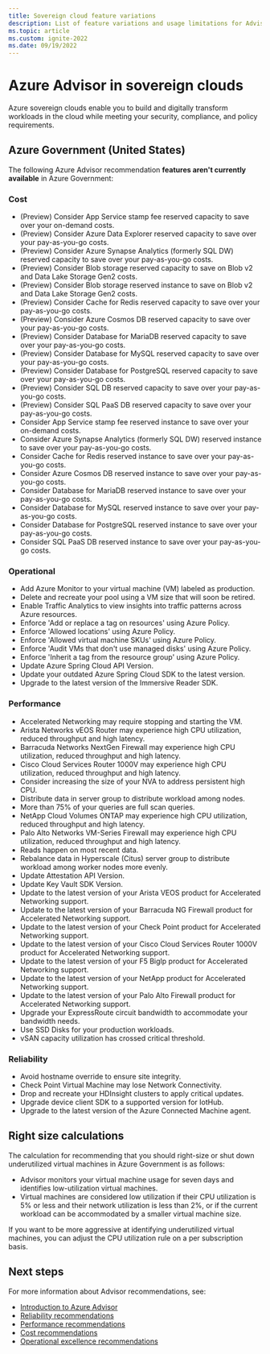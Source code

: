 ```yaml
---
title: Sovereign cloud feature variations
description: List of feature variations and usage limitations for Advisor in sovereign clouds.
ms.topic: article
ms.custom: ignite-2022
ms.date: 09/19/2022
---
```


# Azure Advisor in sovereign clouds

Azure sovereign clouds enable you to build and digitally transform workloads in the cloud while meeting your security, compliance, and policy requirements.

## Azure Government (United States)

The following Azure Advisor recommendation **features aren't currently available** in Azure Government:

### Cost

- (Preview) Consider App Service stamp fee reserved capacity to save over your on-demand costs.
- (Preview) Consider Azure Data Explorer reserved capacity to save over your pay-as-you-go costs.
- (Preview) Consider Azure Synapse Analytics (formerly SQL DW) reserved capacity to save over your pay-as-you-go costs.
- (Preview) Consider Blob storage reserved capacity to save on Blob v2 and Data Lake Storage Gen2 costs.
- (Preview) Consider Blob storage reserved instance to save on Blob v2 and Data Lake Storage Gen2 costs.
- (Preview) Consider Cache for Redis reserved capacity to save over your pay-as-you-go costs.
- (Preview) Consider Azure Cosmos DB reserved capacity to save over your pay-as-you-go costs.
- (Preview) Consider Database for MariaDB reserved capacity to save over your pay-as-you-go costs.
- (Preview) Consider Database for MySQL reserved capacity to save over your pay-as-you-go costs.
- (Preview) Consider Database for PostgreSQL reserved capacity to save over your pay-as-you-go costs.
- (Preview) Consider SQL DB reserved capacity to save over your pay-as-you-go costs.
- (Preview) Consider SQL PaaS DB reserved capacity to save over your pay-as-you-go costs.
- Consider App Service stamp fee reserved instance to save over your on-demand costs.
- Consider Azure Synapse Analytics (formerly SQL DW) reserved instance to save over your pay-as-you-go costs.
- Consider Cache for Redis reserved instance to save over your pay-as-you-go costs.
- Consider Azure Cosmos DB reserved instance to save over your pay-as-you-go costs.
- Consider Database for MariaDB reserved instance to save over your pay-as-you-go costs.
- Consider Database for MySQL reserved instance to save over your pay-as-you-go costs.
- Consider Database for PostgreSQL reserved instance to save over your pay-as-you-go costs.
- Consider SQL PaaS DB reserved instance to save over your pay-as-you-go costs.

### Operational

- Add Azure Monitor to your virtual machine (VM) labeled as production.
- Delete and recreate your pool using a VM size that will soon be retired.
- Enable Traffic Analytics to view insights into traffic patterns across Azure resources.
- Enforce 'Add or replace a tag on resources' using Azure Policy.
- Enforce 'Allowed locations' using Azure Policy.
- Enforce 'Allowed virtual machine SKUs' using Azure Policy.
- Enforce 'Audit VMs that don't use managed disks' using Azure Policy.
- Enforce 'Inherit a tag from the resource group' using Azure Policy.
- Update Azure Spring Cloud API Version.
- Update your outdated Azure Spring Cloud SDK to the latest version.
- Upgrade to the latest version of the Immersive Reader SDK.

### Performance

- Accelerated Networking may require stopping and starting the VM.
- Arista Networks vEOS Router may experience high CPU utilization, reduced throughput and high latency.
- Barracuda Networks NextGen Firewall may experience high CPU utilization, reduced throughput and high latency.
- Cisco Cloud Services Router 1000V may experience high CPU utilization, reduced throughput and high latency.
- Consider increasing the size of your NVA to address persistent high CPU.
- Distribute data in server group to distribute workload among nodes.
- More than 75% of your queries are full scan queries.
- NetApp Cloud Volumes ONTAP may experience high CPU utilization, reduced throughput and high latency.
- Palo Alto Networks VM-Series Firewall may experience high CPU utilization, reduced throughput and high latency.
- Reads happen on most recent data.
- Rebalance data in Hyperscale (Citus) server group to distribute workload among worker nodes more evenly.
- Update Attestation API Version.
- Update Key Vault SDK Version.
- Update to the latest version of your Arista VEOS product for Accelerated Networking support.
- Update to the latest version of your Barracuda NG Firewall product for Accelerated Networking support.
- Update to the latest version of your Check Point product for Accelerated Networking support.
- Update to the latest version of your Cisco Cloud Services Router 1000V product for Accelerated Networking support.
- Update to the latest version of your F5 BigIp product for Accelerated Networking support.
- Update to the latest version of your NetApp product for Accelerated Networking support.
- Update to the latest version of your Palo Alto Firewall product for Accelerated Networking support.
- Upgrade your ExpressRoute circuit bandwidth to accommodate your bandwidth needs.
- Use SSD Disks for your production workloads.
- vSAN capacity utilization has crossed critical threshold.

### Reliability

- Avoid hostname override to ensure site integrity.
- Check Point Virtual Machine may lose Network Connectivity.
- Drop and recreate your HDInsight clusters to apply critical updates.
- Upgrade device client SDK to a supported version for IotHub.
- Upgrade to the latest version of the Azure Connected Machine agent.

## Right size calculations

The calculation for recommending that you should right-size or shut down underutilized virtual machines in Azure Government is as follows:

- Advisor monitors your virtual machine usage for seven days and identifies low-utilization virtual machines.
- Virtual machines are considered low utilization if their CPU utilization is 5% or less and their network utilization is less than 2%, or if the current workload can be accommodated by a smaller virtual machine size.

If you want to be more aggressive at identifying underutilized virtual machines, you can adjust the CPU utilization rule on a per subscription basis.

## Next steps

For more information about Advisor recommendations, see:

- [Introduction to Azure Advisor](./advisor-overview.md)
- [Reliability recommendations](./advisor-high-availability-recommendations.md)
- [Performance recommendations](./advisor-reference-performance-recommendations.md)
- [Cost recommendations](./advisor-reference-cost-recommendations.md)
- [Operational excellence recommendations](./advisor-reference-operational-excellence-recommendations.md)
